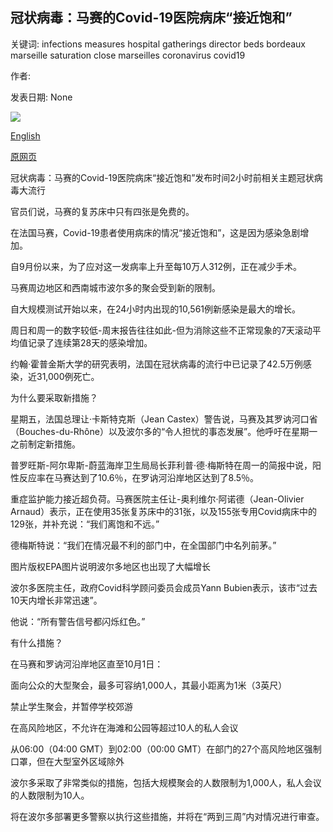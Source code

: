 ## 冠状病毒：马赛的Covid-19医院病床“接近饱和”

关键词: infections measures hospital gatherings director beds bordeaux marseille saturation close marseilles coronavirus covid19

作者: 

发表日期: None

![](https://ichef.bbci.co.uk/news/1024/branded_news/2587/production/_114370690_mediaitem114370689.jpg)

[English](Coronavirus%3A%20Marseille%27s%20Covid-19%20hospital%20beds%20%27close%20to%20saturation%27.md)

[原网页](https://www.bbc.com/news/world-europe-54151281)

冠状病毒：马赛的Covid-19医院病床“接近饱和”发布时间2小时前相关主题冠状病毒大流行

官员们说，马赛的复苏床中只有四张是免费的。

在法国马赛，Covid-19患者使用病床的情况“接近饱和”，这是因为感染急剧增加。

自9月份以来，为了应对这一发病率上升至每10万人312例，正在减少手术。

马赛周边地区和西南城市波尔多的聚会受到新的限制。

自大规模测试开始以来，在24小时内出现的10,561例新感染是最大的增长。

周日和周一的数字较低-周末报告往往如此-但为消除这些不正常现象的7天滚动平均值记录了连续第28天的感染增加。

约翰·霍普金斯大学的研究表明，法国在冠状病毒的流行中已记录了42.5万例感染，近31,000例死亡。

为什么要采取新措施？

星期五，法国总理让·卡斯特克斯（Jean Castex）警告说，马赛及其罗讷河口省（Bouches-du-Rhône）以及波尔多的“令人担忧的事态发展”。他呼吁在星期一之前制定新措施。

普罗旺斯-阿尔卑斯-蔚蓝海岸卫生局局长菲利普·德·梅斯特在周一的简报中说，阳性反应率在马赛达到了10.6％，在罗讷河沿岸地区达到了8.5％。

重症监护能力接近超负荷。马赛医院主任让-奥利维尔·阿诺德（Jean-Olivier Arnaud）表示，正在使用35张复苏床中的31张，以及155张专用Covid病床中的129张，并补充说：“我们离饱和不远。”

德梅斯特说：“我们在情况最不利的部门中，在全国部门中名列前茅。”

图片版权EPA图片说明波尔多地区也出现了大幅增长

波尔多医院主任，政府Covid科学顾问委员会成员Yann Bubien表示，该市“过去10天内增长非常迅速”。

他说：“所有警告信号都闪烁红色。”

有什么措施？

在马赛和罗讷河沿岸地区直至10月1日：

面向公众的大型聚会，最多可容纳1,000人，其最小距离为1米（3英尺）

禁止学生聚会，并暂停学校郊游

在高风险地区，不允许在海滩和公园等超过10人的私人会议

从06:00（04:00 GMT）到02:00（00:00 GMT）在部门的27个高风险地区强制口罩，但在大型室外区域除外

波尔多采取了非常类似的措施，包括大规模聚会的人数限制为1,000人，私人会议的人数限制为10人。

将在波尔多部署更多警察以执行这些措施，并将在“两到三周”内对情况进行审查。